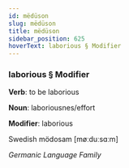 ```yaml
---
id: mëdüson
slug: mëdüson
title: mëdüson
sidebar_position: 625
hoverText: laborious § Modifier
---
```


### laborious § Modifier

**Verb**: to be laborious

**Noun**: laboriousnes/effort

**Modifier**: laborious

Swedish mödosam [møːduːsɑːm]

*Germanic Language Family*